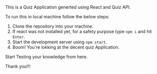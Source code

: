 This is a Quiz Application generted using React and Quiz API.

To run this in local machine follow the below steps:

1. Clone the repository into your machine.
2. If react was not installed yet, for a safety purpose type `npm i` and hit `Enter`.
3. Start the development server using `npm start`.
4. Boom! You're lokking at the decent quiz Application.

Start Testing your knowledge from here.

Thank you!!!